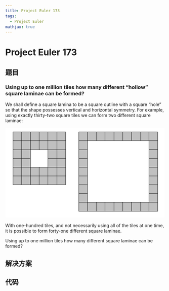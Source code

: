 ```yaml
---
title: Project Euler 173
tags:
  - Project Euler
mathjax: true
---
```

<escape><!-- more --></escape>
    

# Project Euler 173
## 题目
### Using up to one million tiles how many different “hollow” square laminae can be formed?
We shall define a square lamina to be a square outline with a square “hole” so that the shape possesses vertical and horizontal symmetry. For example, using exactly thirty-two square tiles we can form two different square laminae:

![](../images/p173_square_laminas.gif)

With one-hundred tiles, and not necessarily using all of the tiles at one time, it is possible to form forty-one different square laminae.

Using up to one million tiles how many different square laminae can be formed?


## 解决方案


## 代码


